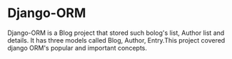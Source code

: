 # Django-ORM
Django-ORM is a Blog project that stored such bolog's list, Author list and details. It has three models called Blog, Author, Entry.This project covered django ORM's popular and important concepts.
